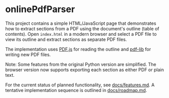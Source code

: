 # onlinePdfParser

This project contains a simple HTML/JavaScript page that demonstrates how to extract
sections from a PDF using the document's outline (table of contents). Open
`index.html` in a modern browser and select a PDF file to view its outline and
extract sections as separate PDF files.

The implementation uses [PDF.js](https://mozilla.github.io/pdf.js/) for reading
the outline and [pdf-lib](https://github.com/Hopding/pdf-lib) for writing new
PDF files.

Note: Some features from the original Python version are simplified.
The browser version now supports exporting each section as either PDF or
plain text.

For the current status of planned functionality, see [docs/features.md](docs/features.md). A tentative implementation sequence is outlined in [docs/roadmap.md](docs/roadmap.md).

